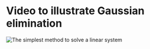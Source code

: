 # Video to illustrate Gaussian elimination

![The simplest method to solve a linear system](https://github.com/josephsalmon/Tweets/blob/master/Pivot_Gauss_video/gauss_pivot.gif)